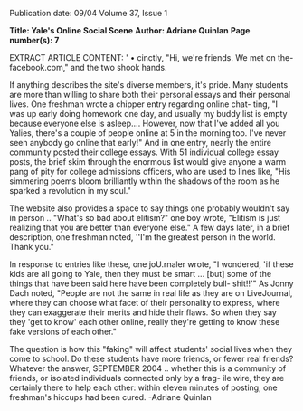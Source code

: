 Publication date: 09/04
Volume 37, Issue 1

**Title: Yale's Online Social Scene**
**Author: Adriane Quinlan**
**Page number(s): 7**

EXTRACT ARTICLE CONTENT:
'
•
cinctly, "Hi, we're friends. We met on the-
facebook.com," and the two shook hands.


If anything describes the site's diverse
members, it's pride. Many students are more
than willing to share both their personal
essays and their personal lives. One freshman
wrote a chipper entry regarding online chat-
ting, "I was up early doing homework one
day, and usually my buddy list is empty
because everyone else is asleep.... However,
now that I've added all you Yalies, there's a
couple of people online at 5 in the morning
too. I've never seen anybody go online that
early!" And in one entry, nearly the entire
community posted their college essays. With
51 individual college essay posts, the brief
skim through the enormous list would give
anyone a warm pang of pity for college
admissions officers, who are used to lines like,
"His simmering poems bloom brilliantly
within the shadows of the room as he sparked
a revolution in my soul."

The website also provides a space to say
things one probably wouldn't say in person ..
"What's so bad about elitism?" one boy
wrote, "Elitism is just realizing that you are
better than everyone else." A few days later, in
a brief description, one freshman noted, ''I'm
the greatest person in the world. Thank you."

In response to entries like these, one
joU.rnaler wrote, "I wondered, 'if these kids
are all going to Yale, then they must be
smart ... [but] some of the things that have
been said here have been completely bull-
shit!!'" As Jonny Dach noted, "People are not
the same in real life as they are on
LiveJournal, where they can choose what
facet of their personality to express, where
they can exaggerate their merits and hide
their flaws. So when they say they 'get to
know' each other online, really they're getting
to know these fake versions of each other."

The question is how this "faking" will
affect students' social lives when they come to
school. Do these students have more friends,
or fewer real friends? Whatever the answer,
SEPTEMBER 2004
..
whether this is a community of friends, or
isolated individuals connected only by a frag-
ile wire, they are certainly there to help each
other: within eleven minutes of posting, one
freshman's hiccups had been cured.
-Adriane Quinlan